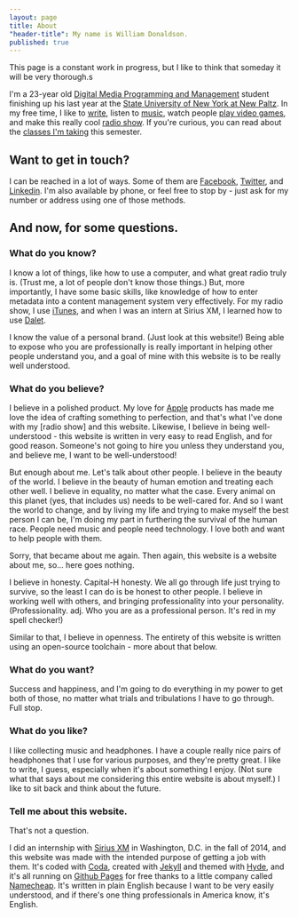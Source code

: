 ```yaml
---
layout: page
title: About
"header-title": My name is William Donaldson.
published: true
---
```


<p class="message">This page is a constant work in progress, but I like to think that someday it will be very thorough.s</p>

I'm a 23-year old [Digital Media Programming and Management](http://www.newpaltz.edu/ugc/las/comm_media/major_dmprog-mgmt.html) student finishing up his last year at the [State University of New York at New Paltz](http://newpaltz.edu/). In my free time, I like to [write](/posts/), listen to [music](http://last.fm/user/nukumi), watch people [play video games](http://twitch.tv), and make this really cool [radio show](http://drifts.fm/). If you're curious, you can read about the [classes I'm taking](/school/) this semester.

## Want to get in touch?
I can be reached in a lot of ways. Some of them are [Facebook](https://facebook.com/wonaldson), [Twitter](https://twitter.com/wonaldson), and [Linkedin](https://linkedin.com/wonaldson). I'm also available by phone, or feel free to stop by - just ask for my number or address using one of those methods.

## And now, for some questions.

### What do you know?
I know a lot of things, like how to use a computer, and what great radio truly is. (Trust me, a lot of people don't know those things.) But, more importantly, I have some basic skills, like knowledge of how to enter metadata into a content management system very effectively. For my radio show, I use [iTunes](http://apple.com/itunes), and when I was an intern at Sirius XM, I learned how to use [Dalet](http://www.dalet.com).

I know the value of a personal brand. (Just look at this website!) Being able to expose who you are professionally is really important in helping other people understand you, and a goal of mine with this website is to be really well understood.

### What do you believe?

I believe in a polished product. My love for [Apple](http://apple.com/) products has made me love the idea of crafting something to perfection, and that's what I've done with my [radio show] and this website. Likewise, I believe in being well-understood - this website is written in very easy to read English, and for good reason. Someone's not going to hire you unless they understand you, and believe me, I want to be well-understood! 

But enough about me. Let's talk about other people. I believe in the beauty of the world. I believe in the beauty of human emotion and treating each other well. I believe in equality, no matter what the case. Every animal on this planet (yes, that includes us) needs to be well-cared for. And so I want the world to change, and by living my life and trying to make myself the best person I can be, I'm doing my part in furthering the survival of the human race. People need music and people need technology. I love both and want to help people with them.

Sorry, that became about me again. Then again, this website is a website about me, so... here goes nothing.

I believe in honesty. Capital-H honesty. We all go through life just trying to survive, so the least I can do is be honest to other people. I believe in working well with others, and bringing professionality into your personality. (Professionality. adj. Who you are as a professional person. It's red in my spell checker!)

Similar to that, I believe in openness. The entirety of this website is written using an open-source toolchain - more about that below.

### What do you want?

Success and happiness, and I'm going to do everything in my power to get both of those, no matter what trials and tribulations I have to go through. Full stop.

### What do you like?

I like collecting music and headphones. I have a couple really nice pairs of headphones that I use for various purposes, and they're pretty great. I like to write, I guess, especially when it's about something I enjoy. (Not sure what that says about me considering this entire website is about myself.) I like to sit back and think about the future.

### Tell me about this website.
That's not a question.

I did an internship with [Sirius XM](http://siriusxm.com) in Washington, D.C. in the fall of 2014, and this website was made with the intended purpose of getting a job with them. It's coded with [Coda](http://panic.com/coda), created with [Jekyll](http://jekyllrb.com) and themed with [Hyde](http://hyde.getpoole.com), and it's all running on [Github Pages](https://pages.github.com) for free thanks to a little company called [Namecheap](http://nc.me). It's written in plain English because I want to be very easily understood, and if there's one thing professionals in America know, it's English.

